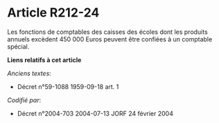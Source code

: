# Article R212-24

Les fonctions de comptables des caisses des écoles dont les produits annuels excèdent 450 000 Euros peuvent être confiées à
un comptable spécial.

**Liens relatifs à cet article**

_Anciens textes_:

  - Décret n°59-1088 1959-09-18 art. 1

_Codifié par_:

  - Décret n°2004-703 2004-07-13 JORF 24 février 2004
